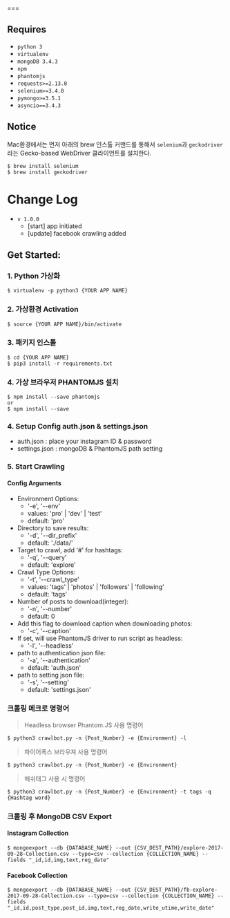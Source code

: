 
===


Requires
------------------
 * `python 3`
 * `virtualenv`
 * `mongoDB 3.4.3`
 * `npm`
 * `phantomjs`
 * `requests>=2.13.0`
 * `selenium>=3.4.0`
 * `pymongo>=3.5.1`
 * `asyncio==3.4.3`

Notice
------------------
Mac환경에서는 먼저 아래의 brew 인스톨 커맨드를 통해서 `selenium`과 `geckodriver`라는 Gecko-based WebDriver 클라이언트를 설치한다.

	$ brew install selenium
	$ brew install geckodriver

Change Log
=====
 * `v 1.0.0`
	 * [start] app initiated
	 * [update] facebook crawling added


## Get Started:

### 1. Python 가상화 
	$ virtualenv -p python3 {YOUR APP NAME}
	
### 2. 가상환경 Activation
	$ source {YOUR APP NAME}/bin/activate

### 3. 패키지 인스톨
	$ cd {YOUR APP NAME}
	$ pip3 install -r requirements.txt

### 4. 가상 브라우저 PHANTOMJS 설치
	$ npm install --save phantomjs
	or
	$ npm install --save

### 4. Setup Config auth.json & settings.json
- auth.json : place your instagram ID & password
- settings.json : mongoDB & PhantomJS path setting

### 5. Start Crawling

#### Config Arguments
- Environment Options:
	- '-e', '--env'
	- values: 'pro' | 'dev' | 'test'
	- default: 'pro'
- Directory to save results: 
	- '-d', '--dir_prefix'
	- default: './data/'
- Target to crawl, add '#' for hashtags: 
	- '-q', '--query'
	- default: 'explore'
- Crawl Type Options: 
	- '-t', '--crawl_type'
	- values: 'tags' | 'photos' | 'followers' | 'following'
	- default: 'tags'
- Number of posts to download(integer): 
	- '-n', '--number'
	- default: 0
- Add this flag to download caption when downloading photos: 
	- '-c', '--caption'
- If set, will use PhantomJS driver to run script as headless: 
	- '-l', '--headless'
- path to authentication json file: 
	- '-a', '--authentication'
	- default: 'auth.json'
- path to setting json file: 
	- '-s', '--setting'
	- default: 'settings.json'


### 크롤링 메크로 명령어

> Headless browser Phantom.JS 사용 명령어	

	$ python3 crawlbot.py -n {Post_Number} -e {Environment} -l

> 파이어폭스 브라우져 사용 명령어

	$ python3 crawlbot.py -n {Post_Number} -e {Environment}

> 헤쉬태그 사용 시 명령어

	$ python3 crawlbot.py -n {Post_Number} -e {Environment} -t tags -q {Hashtag word}


### 크롤링 후 MongoDB CSV Export

#### Instagram Collection

	$ mongoexport --db {DATABASE_NAME} --out {CSV_DEST_PATH}/explore-2017-09-28-Collection.csv --type=csv --collection {COLLECTION_NAME} --fields "_id,id,img,text,reg_date"

#### Facebook Collection

	$ mongoexport --db {DATABASE_NAME} --out {CSV_DEST_PATH}/fb-explore-2017-09-28-Collection.csv --type=csv --collection {COLLECTION_NAME} --fields "_id,id,post_type,post_id,img,text,reg_date,write_utime,write_date"
